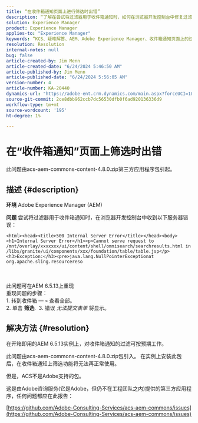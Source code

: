 ```yaml
---
title: “在收件箱通知页面上进行筛选时出错”
description: “了解在尝试将过滤器用于收件箱通知时，如何在浏览器开发控制台中修复过滤器错误。”
solution: Experience Manager
product: Experience Manager
applies-to: "Experience Manager"
keywords: “KCS、疑难解答、AEM、Adobe Experience Manager、收件箱通知页面上的过滤器、错误、acs-aem-commons-content-4.8.0.zip”
resolution: Resolution
internal-notes: null
bug: false
article-created-by: Jim Menn
article-created-date: "6/24/2024 5:46:50 AM"
article-published-by: Jim Menn
article-published-date: "6/24/2024 5:56:05 AM"
version-number: 4
article-number: KA-20440
dynamics-url: "https://adobe-ent.crm.dynamics.com/main.aspx?forceUCI=1&pagetype=entityrecord&etn=knowledgearticle&id=5e4eae23-ed31-ef11-8409-000d3a5a67ba"
source-git-commit: 2ce8dbb962ccb7dc56530dfb0f6ad920136336d9
workflow-type: tm+mt
source-wordcount: '195'
ht-degree: 1%

---
```


# 在“收件箱通知”页面上筛选时出错


此问题由acs-aem-commons-content-4.8.0.zip第三方应用程序包引起。

## 描述 {#description}


<b>环境</b>
Adobe Experience Manager (AEM)

<b>问题</b>
尝试将过滤器用于收件箱通知时，在浏览器开发控制台中收到以下服务器错误：


```
<html><head><title>500 Internal Server Error</title></head><body><h1>Internal Server Error</h1><p>Cannot serve request to /mnt/overlay/xxxxxxx/ui/content/shell/omnisearch/searchresults.html in /libs/granite/ui/components/xxx/foundation/table/table.jsp</p><h3>Exception:</h3><pre>java.lang.NullPointerExceptionat org.apache.sling.resourcereso
```

<br> <br>此问题可在AEM 6.5.13上重现<br>重现问题的步骤：<br>1. 转到收件箱 — `>`  查看全部。<br>2. 单击 <b>筛选</b>. 
3. 错误 *无法提交表单* 将显示。

## 解决方法 {#resolution}


在开箱即用的AEM 6.5.13实例上，对收件箱通知的过滤可按预期工作。

此问题由acs-aem-commons-content-4.8.0.zip包引入。 在实例上安装此包后，在收件箱通知上筛选功能将无法再正常使用。

但是，ACS不是Adobe支持的包。

这是由Adobe咨询服务(它是Adobe，但仍不在工程团队之内)提供的第三方应用程序，任何问题都应在此报告：

[https://github.com/Adobe-Consulting-Services/acs-aem-commons/issues](https://github.com/Adobe-Consulting-Services/acs-aem-commons/issues)
